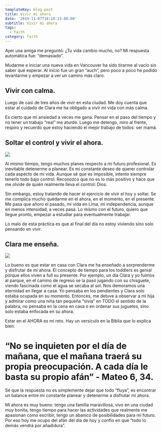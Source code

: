 ```yaml
---
templateKey: blog-post
title: Vivir mi ahora
date: '2019-11-07T18:18:33-08:00'
subtitle: Vivir mi ahora
tags:
  - faith
category: faith
---
```

Ayer una amiga me preguntó: ¿Tu vida cambio mucho, no? Mi respuesta automática fue: “demasiado”. 

Mudarme e iniciar una nueva vida en Vancouver ha sido tirarme al vacío sin saber qué esperar. Al inicio fue un gran “auch”, pero poco a poco he podido levantarme y empezar a ver un camino más claro. 

## Vivir con calma.

Luego de casi de tres años de vivir en esta ciudad. Me doy cuenta que estar al cuidado de Clara me ha obligado a vivir mi vida con más calma. 

Es cierto que mi ansiedad a veces me gana. Pensar en el paso del tiempo y no tener un trabajo “real” me aturde. Luego me detengo, miro al frente, respiro y recuerdo que estoy haciendo el mejor trabajo de todos: ser mamá. 

## Soltar el control y vivir el ahora.

![](/assets/foto1_post82019.jpg)

Al mismo tiempo, tengo muchos planes respecto a mi futuro profesional. Es inevitable detenerme a planear. Es mi constante deseo de querer controlar cada aspecto de mi vida. Aunque sé que es imposible, intento siempre tenerlo todo bajo control. Reconozco que no es lo más positivo y hace que me olvide de quién realmente lleva el control: Dios. 

Sin embargo, estoy tratando de hacer el ejercicio de vivir el hoy y soltar. Se me complica mucho quedarme en el ahora, en el momento, en el presente. Me pasa que añoro el pasado, mi vida en Lima, mi independencia, aunque en menos intensidad, a veces pasa. Lo mismo con el futuro, quiero que llegue pronto, empezar a estudiar para eventualmente trabajar. 

Lo malo de esta práctica es que al final del día no estoy viviendo sino solo pensando en vivir. 

## Clara me enseña.

![](/assets/foto2_post82019.jpg)

Lo bueno es que estar en casa con Clara me ha enseñado a sorprenderme y disfrutar de mi ahora. El concepto de tiempo para los toddlers es genial porque ellos viven a full su presente. Por ejemplo, un día Clara y yo fuimos al parque, en el camino de regreso se la pasó jugando con su chisguete, viendo fascinada como el agua se secaba al sol. Nos demoramos una eternidad en llegar a casa. Yo pensaba en los pendientes y Clara solo estaba ocupada en su momento. Entonces, me detuve a observar a mi hija y admirar como una niña tan pequeña “vivía” en TODO el sentido de la palabra, no pensaba en la cena en casa o en ordenar sus juguetes, sino solo estaba enfocada en su ahora. 

Estar en el AHORA es mi reto. Hay un versículo en la Biblia que lo explica bien: 



# “No se inquieten por el día de mañana, que el mañana traerá su propia preocupación. A cada día le basta su propio afán” - Mateo 6, 34. 



Sé que la respuesta no es simplemente dejar que todo “fluya”, es encontrar un balance entre mi constante planear y detenerme a disfrutar mi ahora. 

Mi ahora es muy bueno: tengo una familia maravillosa, vivo en una ciudad muy bonita, tengo tiempo para hacer las actividades que realmente me apasionan como escribir, tengo un abanico de posibilidades para mi futuro. Por eso hoy me ocupo del afán del día de hoy y confío en que “todo lo demás vendrá por añadidura”.
